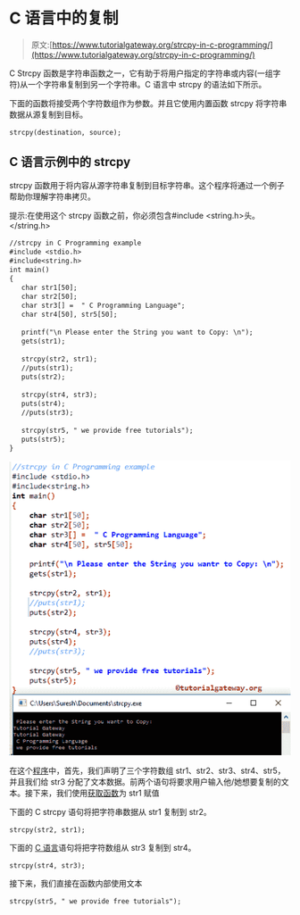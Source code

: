 # C 语言中的复制

> 原文:[https://www.tutorialgateway.org/strcpy-in-c-programming/](https://www.tutorialgateway.org/strcpy-in-c-programming/)

C Strcpy 函数是字符串函数之一，它有助于将用户指定的字符串或内容(一组字符)从一个字符串复制到另一个字符串。C 语言中 strcpy 的语法如下所示。

下面的函数将接受两个字符数组作为参数。并且它使用内置函数 strcpy 将字符串数据从源复制到目标。

```
strcpy(destination, source);
```

## C 语言示例中的 strcpy

strcpy 函数用于将内容从源字符串复制到目标字符串。这个程序将通过一个例子帮助你理解字符串拷贝。

提示:在使用这个 strcpy 函数之前，你必须包含#include <string.h>头。</string.h>

```
//strcpy in C Programming example  
#include <stdio.h> 
#include<string.h>
int main()
{
   char str1[50];
   char str2[50];
   char str3[] =  " C Programming Language";
   char str4[50], str5[50];

   printf("\n Please enter the String you want to Copy: \n");
   gets(str1);

   strcpy(str2, str1); 
   //puts(str1);
   puts(str2);

   strcpy(str4, str3);
   puts(str4);
   //puts(str3); 

   strcpy(str5, " we provide free tutorials");
   puts(str5);
}
```

![strcpy in C Programming 1](img/06d3662538e451d26ba77eb3ddbce4f2.png)

在这个[程序](https://www.tutorialgateway.org/c-programming-examples/)中，首先，我们声明了三个字符数组 str1、str2、str3、str4、str5，并且我们给 str3 分配了文本数据。前两个语句将要求用户输入他/她想要复制的文本。接下来，我们使用[获取函数](https://www.tutorialgateway.org/gets-in-c-programming/)为 str1 赋值

下面的 C strcpy 语句将把字符串数据从 str1 复制到 str2。

```
strcpy(str2, str1);
```

下面的 [C 语言](https://www.tutorialgateway.org/c-programming/)语句将把字符数组从 str3 复制到 str4。

```
strcpy(str4, str3);
```

接下来，我们直接在函数内部使用文本

```
strcpy(str5, " we provide free tutorials");
```